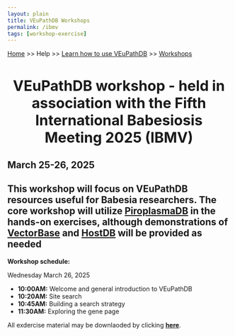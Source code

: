 ```yaml
---
layout: plain
title: VEuPathDB Workshops
permalink: /ibmv
tags: [workshop-exercise]
---
```

<style>
  h1 {
    font-size: 2.3em;
  }
  div.contents {
    margin-left: 1em;
    margin-bottom: 3em;
  }
  
  div.workshop {
    margin: 2em 1em;
  }

details summary, details ul {
  margin-top: 1em;
}
details summary {
  font-size: 150%;
  color: #069;
}
details p, details table {
  margin-left: 2em;
}
details table {
  margin-right: 6em;
}

table {
  margin-top: 1em;
  border-collapse: collapse;
}
/*
table, th, td {
  border: 1px solid black;
  padding: 0.5em;
}
*/
tr.break td {
  background-color: #DCDCDC;
}

table.hor-minimalist-a {
  text-align: center;
}
table.hor-minimalist-a th {
  font-size: 110%;
  font-weight: 400;
  color: #039;
  border-top: 0;
  border-bottom: 2px solid #6678b1;
  padding: 0.5em;
  text-align: left;
}
table.hor-minimalist-a tr {
  border-bottom: 1px solid #ddd;
}
table.hor-minimalist-a tr:hover td {
  color: #039; 
}
table.hor-minimalist-a tr.other td {
  background-color: #fafafa;         
}
table.hor-minimalist-a tbody {
  display: table-row-group;
  vertical-align: middle;
  border-color: inherit;
}
table.hor-minimalist-a td {
  color: #669; 
  padding: 0.5em 0.5em 0.5em;
  vertical-align: middle;
}
table.hor-minimalist-a tfoot {
  font-size: 90%;
}
table.hor-minimalist-a tfoot tr {
  border:0;
}
th.time {
  width: 20%;
}
th.event {
  width: 40%;
}
th.author {
  width: 20%;
}
th.recording {
  width: 20%;
}
div.centered-title {
    border: 1px solid black;
    border-radius: 1em;
    text-align: left;
    margin-left: 8em;
    margin-right: 8em;
    background: #F8F8F8;
    padding-left: 3em;
    padding-right: 3em;
}
div.instructor-table {
       text-align : left;
       padding-left: 5px;
       padding-right: 5px;
       padding-top: 5px;
       padding-bottom: 5px;
}

div.photowrapper {
  display: grid;
  grid-template-columns: repeat(3, 1fr);
  gap: 3.5em;
  grid-auto-rows: minmax(100px, auto);
  align-items: end;
  font-size: 110%;
}
.photowrapper img {
  padding-bottom: 1em;
  width: 15em;
}

div.logowrapper {
  display: grid;
  grid-template-columns: repeat(3, 1fr);
  gap: 4.5em;
  grid-auto-rows: minmax(75px, auto);
  align-items: end;
  font-size: 110%;
}
.logowrapper img {
  padding-bottom: 2em;
  width: 10em;
}
</style>

<p><a href="/">Home</a> >> Help >> 
   <a href="/a/app/static-content/landing.html">Learn how to use VEuPathDB</a> >> 
   <a href="/a/app/static-content/workshops.html">Workshops</a></p>

<center><h1>VEuPathDB workshop - held in association with the Fifth International Babesiosis Meeting 2025 (IBMV)</h1></center>
<h2>March 25-26, 2025</h2>
<h2>This workshop will focus on VEuPathDB resources useful for Babesia researchers. The core workshop will utilize <a href="https://piroplasmadb.org">PiroplasmaDB</a> in the hands-on exercises, although demonstrations of <a href="https://vectorbase.org">VectorBase</a> and <a href="https://hostdb.org">HostDB</a> will be provided as needed</h2>

<p><b>Workshop schedule:</b></p>
<p>Wednesday March 26, 2025</p>
<ul>
<li><b>10:00AM:</b> Welcome and general introduction to VEuPathDB</li>
<li><b>10:20AM:</b> Site search</li>
<li><b>10:45AM:</b> Building a search strategy</li>
<li><b>11:30AM:</b> Exploring the gene page</li>
</ul>

<p>All exdercise material may be downlaoded by clicking <b><a target="_blank" href="{{'/documents/2024toxo/SiteSearch_toxo2024.pdf' | absolute_url}}" >here</a></b>.</p>

